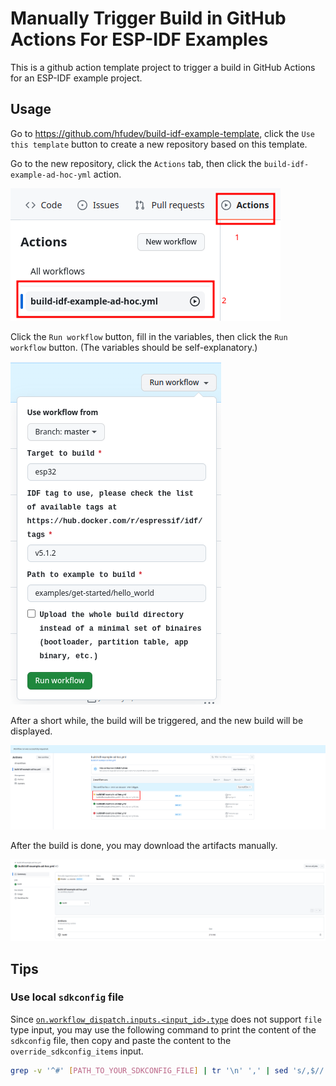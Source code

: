 # Manually Trigger Build in GitHub Actions For ESP-IDF Examples

This is a github action template project to trigger a build in GitHub Actions for an ESP-IDF example project.

## Usage

Go to https://github.com/hfudev/build-idf-example-template, click the `Use this template` button to create a new repository based on this template.

Go to the new repository, click the `Actions` tab, then click the `build-idf-example-ad-hoc-yml` action.

![action](./docs/assets/action.png)

Click the `Run workflow` button, fill in the variables, then click the `Run workflow` button. (The variables should be self-explanatory.)

![variables](./docs/assets/variables.png)

After a short while, the build will be triggered, and the new build will be displayed.

![after](./docs/assets/after.png)

After the build is done, you may download the artifacts manually.

![done](./docs/assets/done.png)

## Tips

### Use local `sdkconfig` file

Since [`on.workflow_dispatch.inputs.<input_id>.type`](https://docs.github.com/en/enterprise-cloud@latest/actions/using-workflows/workflow-syntax-for-github-actions#onworkflow_dispatchinputsinput_idtype) does not support `file` type input, you may use the following command to print the content of the `sdkconfig` file, then copy and paste the content to the `override_sdkconfig_items` input.

```bash
grep -v '^#' [PATH_TO_YOUR_SDKCONFIG_FILE] | tr '\n' ',' | sed 's/,$//'
```
